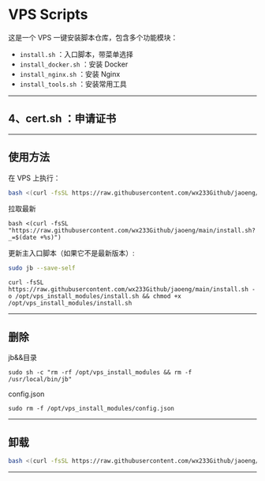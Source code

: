 # VPS Scripts

这是一个 VPS 一键安装脚本仓库，包含多个功能模块：

- `install.sh` ：入口脚本，带菜单选择
- `install_docker.sh` ：安装 Docker
- `install_nginx.sh` ：安装 Nginx
- `install_tools.sh` ：安装常用工具
  
---

## 4、cert.sh ：申请证书


---

## 使用方法

在 VPS 上执行：

```bash
bash <(curl -fsSL https://raw.githubusercontent.com/wx233Github/jaoeng/main/install.sh)
```
拉取最新

```
bash <(curl -fsSL "https://raw.githubusercontent.com/wx233Github/jaoeng/main/install.sh?_=$(date +%s)")
```

更新主入口脚本（如果它不是最新版本）:

```Bash
sudo jb --save-self
```

```
curl -fsSL https://raw.githubusercontent.com/wx233Github/jaoeng/main/install.sh -o /opt/vps_install_modules/install.sh && chmod +x /opt/vps_install_modules/install.sh
```

---

## 删除
jb&&目录
```
sudo sh -c "rm -rf /opt/vps_install_modules && rm -f /usr/local/bin/jb"
```
config.json
```
sudo rm -f /opt/vps_install_modules/config.json
```

---

## 卸载

```bash
bash <(curl -fsSL https://raw.githubusercontent.com/wx233Github/jaoeng/main/rm/install.sh)
```

---
